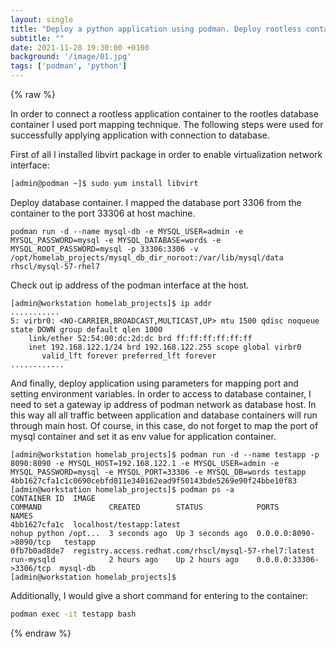 ```yaml
---
layout: single
title: "Deploy a python application using podman. Deploy rootless container and connect podmanized database container" 
subtitle: ""
date: 2021-11-28 19:30:00 +0100
background: '/image/01.jpg'
tags: ['podman', 'python']
---
```


{% raw %}

In order to connect a rootless application container to the rootles database container I used port mapping technique. The following steps were used for successfully applying application with connection to database.

First of all I installed libvirt package in order to enable virtualization network interface:

````bash
[admin@podman ~]$ sudo yum install libvirt
````

Deploy database container. I mapped the database port 3306 from the container to the port 33306 at host machine. 

````
podman run -d --name mysql-db -e MYSQL_USER=admin -e MYSQL_PASSWORD=mysql -e MYSQL_DATABASE=words -e MYSQL_ROOT_PASSWORD=mysql -p 33306:3306 -v /opt/homelab_projects/mysql_db_dir_noroot:/var/lib/mysql/data rhscl/mysql-57-rhel7
````

Check out ip address of the podman interface at the host.

````
[admin@workstation homelab_projects]$ ip addr
...........
5: virbr0: <NO-CARRIER,BROADCAST,MULTICAST,UP> mtu 1500 qdisc noqueue state DOWN group default qlen 1000
    link/ether 52:54:00:dc:2d:dc brd ff:ff:ff:ff:ff:ff
    inet 192.168.122.1/24 brd 192.168.122.255 scope global virbr0
       valid_lft forever preferred_lft forever
............
````

And finally, deploy application using parameters for mapping port and setting environment variables. In order to access to database container, I need to set a gateway ip address of podman network as database host. In this way all all traffic between application and database containers will run through main host. Of course, in this case, do not forget to map the port of mysql container and set it as env value for application container. 

````
[admin@workstation homelab_projects]$ podman run -d --name testapp -p 8090:8090 -e MYSQL_HOST=192.168.122.1 -e MYSQL_USER=admin -e MYSQL_PASSWORD=mysql -e MYSQL_PORT=33306 -e MYSQL_DB=words testapp
4bb1627cfa1c1c0690cebfd011e340162ead9f50143bde5269e90f24bbe10f83
[admin@workstation homelab_projects]$ podman ps -a
CONTAINER ID  IMAGE                                                                                                      COMMAND               CREATED        STATUS            PORTS                    NAMES
4bb1627cfa1c  localhost/testapp:latest                                                                                   nohup python /opt...  3 seconds ago  Up 3 seconds ago  0.0.0.0:8090->8090/tcp   testapp
0fb7b0ad8de7  registry.access.redhat.com/rhscl/mysql-57-rhel7:latest                                                     run-mysqld            2 hours ago    Up 2 hours ago    0.0.0.0:33306->3306/tcp  mysql-db
[admin@workstation homelab_projects]$ 

````

Additionally, I would give a short command for entering to the container:

````bash
podman exec -it testapp bash
````

{% endraw %}
